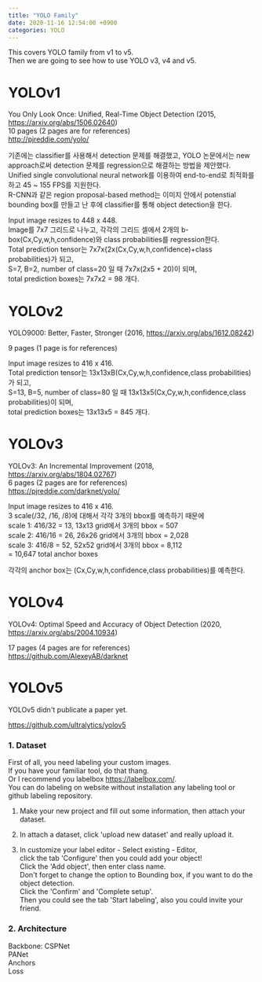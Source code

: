 ```yaml
---
title: "YOLO Family"
date: 2020-11-16 12:54:00 +0900
categories: YOLO
---
```


This covers YOLO family from v1 to v5.    
Then we are going to see how to use YOLO v3, v4 and v5.    

# YOLOv1
You Only Look Once: Unified, Real-Time Object Detection (2015, <https://arxiv.org/abs/1506.02640>)    
10 pages (2 pages are for references)    
<http://pjreddie.com/yolo/>    

기존에는 classifier를 사용해서 detection 문제를 해결했고, YOLO 논문에서는 new approach로써 detection 문제를 regression으로 해결하는 방법을 제안했다.    
Unified single convolutional neural network를 이용하여 end-to-end로 최적화를 하고 45 ~ 155 FPS를 지원한다.    
R-CNN과 같은 region proposal-based method는 이미지 안에서 potenstial bounding box를 만들고 난 후에 classifier를 통해 object detection을 한다.    

Input image resizes to 448 x 448.    
Image를 7x7 그리드로 나누고, 각각의 그리드 셀에서 2개의 b-box(Cx,Cy,w,h,confidence)와 class probabilities를 regression한다.    
Total prediction tensor는 7x7x{2x(Cx,Cy,w,h,confidence)+class probabilities}가 되고,    
S=7, B=2, number of class=20 일 때 7x7x(2x5 + 20)이 되며,    
total prediction boxes는 7x7x2 = 98 개다.    



# YOLOv2
YOLO9000: Better, Faster, Stronger (2016, <https://arxiv.org/abs/1612.08242>)   

9 pages (1 page is for references)   

Input image resizes to 416 x 416.    
Total prediction tensor는 13x13xB(Cx,Cy,w,h,confidence,class probabilities)가 되고,    
S=13, B=5, number of class=80 일 때 13x13x5(Cx,Cy,w,h,confidence,class probabilities)이 되며,    
total prediction boxes는 13x13x5 = 845 개다.  


# YOLOv3
YOLOv3: An Incremental Improvement (2018, <https://arxiv.org/abs/1804.02767>)    
6 pages (2 pages are for references)    
<https://pjreddie.com/darknet/yolo/>    

Input image resizes to 416 x 416.    
3 scale(/32, /16, /8)에 대해서 각각 3개의 bbox를 예측하기 때문에    
scale 1: 416/32 = 13, 13x13 grid에서 3개의 bbox = 507    
scale 2: 416/16 = 26, 26x26 grid에서 3개의 bbox = 2,028    
scale 3: 416/8 = 52, 52x52 grid에서 3개의 bbox = 8,112    
= 10,647 total anchor boxes    

각각의 anchor box는 (Cx,Cy,w,h,confidence,class probabilities)를 예측한다.    

# YOLOv4
YOLOv4: Optimal Speed and Accuracy of Object Detection (2020, <https://arxiv.org/abs/2004.10934>)

17 pages (4 pages are for references)    
<https://github.com/AlexeyAB/darknet>    


# YOLOv5
YOLOv5 didn't publicate a paper yet.    

<https://github.com/ultralytics/yolov5>



### 1. Dataset    
First of all, you need labeling your custom images.    
If you have your familiar tool, do that thang.    
Or I recommend you labelbox <https://labelbox.com/>.    
You can do labeling on website without installation any labeling tool or github labeling repository.    

1. Make your new project and fill out some information, then attach your dataset.    

2. In attach a dataset, click 'upload new dataset' and really upload it.    

3. In customize your label editor - Select existing - Editor,    
click the tab 'Configure' then you could add your object!    
Click the 'Add object', then enter class name.    
Don't forget to change the option to Bounding box, if you want to do the object detection.    
Click the 'Confirm' and 'Complete setup'.    
Then you could see the tab 'Start labeling', also you could invite your friend.    


### 2. Architecture    
Backbone: CSPNet    
PANet    
Anchors    
Loss
